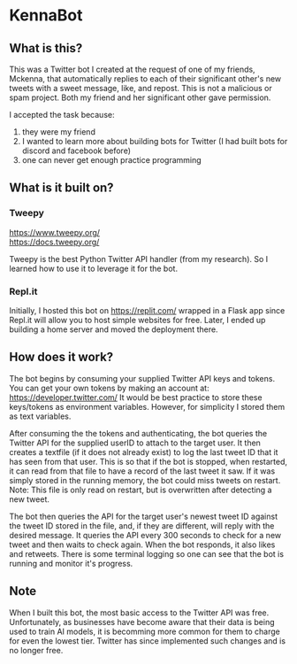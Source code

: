 # KennaBot

## What is this?
This was a Twitter bot I created at the request of one of my friends, Mckenna, that automatically replies to each of their significant other's new tweets with a sweet message, like, and repost.
This is not a malicious or spam project. Both my friend and her significant other gave permission.

I accepted the task because:
1. they were my friend
2. I wanted to learn more about building bots for Twitter (I had built bots for discord and facebook before)
3. one can never get enough practice programming 

## What is it built on?
### Tweepy 

https://www.tweepy.org/ \
https://docs.tweepy.org/

Tweepy is the best Python Twitter API handler (from my research). So I learned how to use it to leverage it for the bot.

### Repl.it
Initially, I hosted this bot on https://replit.com/ wrapped in a Flask app since Repl.it will allow you to host simple websites for free. 
Later, I ended up building a home server and moved the deployment there.


## How does it work?

The bot begins by consuming your supplied Twitter API keys and tokens. You can get your own tokens by making an account at: 
https://developer.twitter.com/
It would be best practice to store these keys/tokens as environment variables. However, for simplicity I stored them as text variables.

After consuming the the tokens and authenticating, the bot queries the Twitter API for the supplied userID to attach to the target user. It then creates a textfile (if it does not already exist) 
to log the last tweet ID that it has seen from that user. This is so that if the bot is stopped, when restarted, it can read from that file to have a record of the last tweet it saw. 
If it was simply stored in the running memory, the bot could miss tweets on restart. Note: This file is only read on restart, but is overwritten after detecting a new tweet. 

The bot then queries the API for the target user's newest tweet ID against the tweet ID stored in the file, and, if they are different, 
will reply with the desired message. It queries the API every 300 seconds to check for a new tweet and then waits to check again. When the bot responds, it also likes and retweets.
There is some terminal logging so one can see that the bot is running and monitor it's progress.


## Note
When I built this bot, the most basic access to the Twitter API was free. Unfortunately, as businesses have become aware that their data is being used to train AI models, 
it is becomming more common for them to charge for even the lowest tier. Twitter has since implemented such changes and is no longer free.
